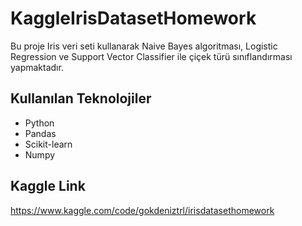# KaggleIrisDatasetHomework

Bu proje Iris veri seti kullanarak Naive Bayes algoritması, Logistic Regression ve Support Vector Classifier ile çiçek türü sınıflandırması yapmaktadır.

## Kullanılan Teknolojiler
- Python
- Pandas
- Scikit-learn
- Numpy

## Kaggle Link
https://www.kaggle.com/code/gokdeniztrl/irisdatasethomework

